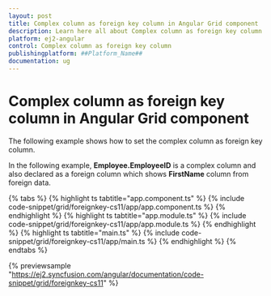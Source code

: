 ```yaml
---
layout: post
title: Complex column as foreign key column in Angular Grid component | Syncfusion
description: Learn here all about Complex column as foreign key column in Syncfusion ##Platform_Name## Grid component of Syncfusion Essential JS 2 and more.
platform: ej2-angular
control: Complex column as foreign key column 
publishingplatform: ##Platform_Name##
documentation: ug
---
```


# Complex column as foreign key column in Angular Grid component

The following example shows how to set the complex column as foreign key column.

In the following example, **Employee.EmployeeID** is a complex column and also declared as a foreign column which shows **FirstName** column from foreign data.

{% tabs %}
{% highlight ts tabtitle="app.component.ts" %}
{% include code-snippet/grid/foreignkey-cs11/app/app.component.ts %}
{% endhighlight %}
{% highlight ts tabtitle="app.module.ts" %}
{% include code-snippet/grid/foreignkey-cs11/app/app.module.ts %}
{% endhighlight %}
{% highlight ts tabtitle="main.ts" %}
{% include code-snippet/grid/foreignkey-cs11/app/main.ts %}
{% endhighlight %}
{% endtabs %}
  
{% previewsample "https://ej2.syncfusion.com/angular/documentation/code-snippet/grid/foreignkey-cs11" %}